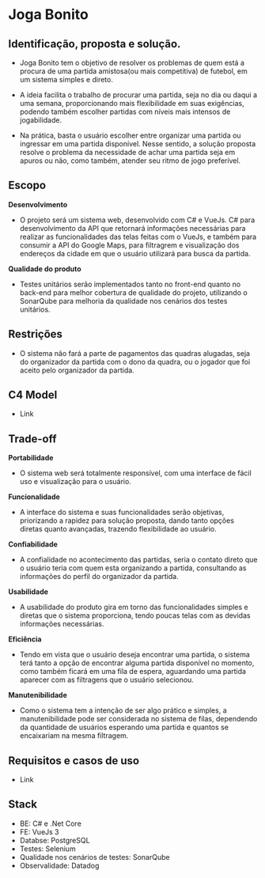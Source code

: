 # Joga Bonito

## Identificação, proposta e solução.
- Joga Bonito tem o objetivo de resolver os problemas de quem está a procura de uma partida amistosa(ou mais competitiva) de futebol, em um sistema simples e direto.

- A ideia facilita o trabalho de procurar uma partida, seja no dia ou daqui a uma semana, proporcionando mais flexibilidade em suas exigências, podendo também escolher partidas com níveis mais intensos de jogabilidade.

- Na prática, basta o usuário escolher entre organizar uma partida ou ingressar em uma partida disponível. Nesse sentido, a solução proposta resolve o problema da necessidade de achar uma partida seja em apuros ou não, como também, atender seu ritmo de jogo preferível.


## Escopo

**Desenvolvimento**

- O projeto será um sistema web, desenvolvido com C# e VueJs. C# para desenvolvimento da API que retornará informações necessárias para realizar as funcionalidades das telas feitas com o VueJs, e também para consumir a API do Google Maps, para filtragrem e visualização dos endereços da cidade em que o usuário utilizará para busca da partida.

**Qualidade do produto**

- Testes unitários serão implementados tanto no front-end quanto no back-end para melhor cobertura de qualidade do projeto, utilizando o SonarQube para melhoria da qualidade nos cenários dos testes unitários.

## Restrições

- O sistema não fará a parte de pagamentos das quadras alugadas, seja do organizador da partida com o dono da quadra, ou o jogador que foi aceito pelo organizador da partida.

## C4 Model

- Link


## Trade-off

**Portabilidade**

- O sistema web será totalmente responsível, com uma interface de fácil uso e visualização para o usuário. 

**Funcionalidade**

- A interface do sistema e suas funcionalidades serão objetivas, priorizando a rapidez para solução proposta, dando tanto opções diretas quanto avançadas, trazendo flexibilidade ao usuário. 

**Confiabilidade**

- A confialidade no acontecimento das partidas, seria o contato direto que o usuário teria com quem esta organizando a partida, consultando as informações do perfil do organizador da partida. 

**Usabilidade**

- A usabilidade do produto gira em torno das funcionalidades simples e diretas que o sistema proporciona, tendo poucas telas com as devidas informações necessárias.

**Eficiência**

- Tendo em vista que o usuário deseja encontrar uma partida, o sistema terá tanto a opção de encontrar alguma partida disponível no momento, como também ficará em uma fila de espera, aguardando uma partida aparecer com as filtragens que o usuário selecionou.

**Manutenibilidade**

- Como o sistema tem a intenção de ser algo prático e simples, a manutenibilidade pode ser considerada no sistema de filas, dependendo da quantidade de usuários esperando uma partida e quantos se encaixariam na mesma filtragem.
  

## Requisitos e casos de uso

- Link

## Stack

- BE: C# e .Net Core
- FE:  VueJs 3
- Databse: PostgreSQL
- Testes: Selenium
- Qualidade nos cenários de testes: SonarQube
- Observalidade: Datadog
